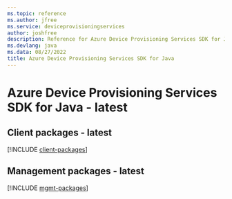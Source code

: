 ```yaml
---
ms.topic: reference
ms.author: jfree
ms.service: deviceprovisioningservices
author: joshfree
description: Reference for Azure Device Provisioning Services SDK for Java
ms.devlang: java
ms.data: 08/27/2022
title: Azure Device Provisioning Services SDK for Java
---
```

# Azure Device Provisioning Services SDK for Java - latest

## Client packages - latest
[!INCLUDE [client-packages](device-provisioning-services-client-index.md)]
## Management packages - latest
[!INCLUDE [mgmt-packages](device-provisioning-services-mgmt-index.md)]